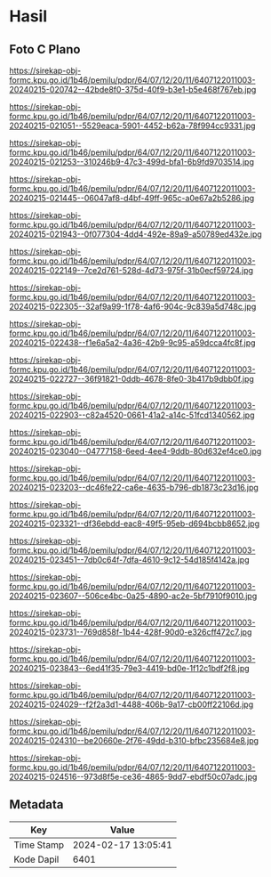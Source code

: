 # Hasil

## Foto C Plano

https://sirekap-obj-formc.kpu.go.id/1b46/pemilu/pdpr/64/07/12/20/11/6407122011003-20240215-020742--42bde8f0-375d-40f9-b3e1-b5e468f767eb.jpg

https://sirekap-obj-formc.kpu.go.id/1b46/pemilu/pdpr/64/07/12/20/11/6407122011003-20240215-021051--5529eaca-5901-4452-b62a-78f994cc9331.jpg

https://sirekap-obj-formc.kpu.go.id/1b46/pemilu/pdpr/64/07/12/20/11/6407122011003-20240215-021253--310246b9-47c3-499d-bfa1-6b9fd9703514.jpg

https://sirekap-obj-formc.kpu.go.id/1b46/pemilu/pdpr/64/07/12/20/11/6407122011003-20240215-021445--06047af8-d4bf-49ff-965c-a0e67a2b5286.jpg

https://sirekap-obj-formc.kpu.go.id/1b46/pemilu/pdpr/64/07/12/20/11/6407122011003-20240215-021943--0f077304-4dd4-492e-89a9-a50789ed432e.jpg

https://sirekap-obj-formc.kpu.go.id/1b46/pemilu/pdpr/64/07/12/20/11/6407122011003-20240215-022149--7ce2d761-528d-4d73-975f-31b0ecf59724.jpg

https://sirekap-obj-formc.kpu.go.id/1b46/pemilu/pdpr/64/07/12/20/11/6407122011003-20240215-022305--32af9a99-1f78-4af6-904c-9c839a5d748c.jpg

https://sirekap-obj-formc.kpu.go.id/1b46/pemilu/pdpr/64/07/12/20/11/6407122011003-20240215-022438--f1e6a5a2-4a36-42b9-9c95-a59dcca4fc8f.jpg

https://sirekap-obj-formc.kpu.go.id/1b46/pemilu/pdpr/64/07/12/20/11/6407122011003-20240215-022727--36f91821-0ddb-4678-8fe0-3b417b9dbb0f.jpg

https://sirekap-obj-formc.kpu.go.id/1b46/pemilu/pdpr/64/07/12/20/11/6407122011003-20240215-022903--c82a4520-0661-41a2-a14c-51fcd1340562.jpg

https://sirekap-obj-formc.kpu.go.id/1b46/pemilu/pdpr/64/07/12/20/11/6407122011003-20240215-023040--04777158-6eed-4ee4-9ddb-80d632ef4ce0.jpg

https://sirekap-obj-formc.kpu.go.id/1b46/pemilu/pdpr/64/07/12/20/11/6407122011003-20240215-023203--dc46fe22-ca6e-4635-b796-db1873c23d16.jpg

https://sirekap-obj-formc.kpu.go.id/1b46/pemilu/pdpr/64/07/12/20/11/6407122011003-20240215-023321--df36ebdd-eac8-49f5-95eb-d694bcbb8652.jpg

https://sirekap-obj-formc.kpu.go.id/1b46/pemilu/pdpr/64/07/12/20/11/6407122011003-20240215-023451--7db0c64f-7dfa-4610-9c12-54d185f4142a.jpg

https://sirekap-obj-formc.kpu.go.id/1b46/pemilu/pdpr/64/07/12/20/11/6407122011003-20240215-023607--506ce4bc-0a25-4890-ac2e-5bf7910f9010.jpg

https://sirekap-obj-formc.kpu.go.id/1b46/pemilu/pdpr/64/07/12/20/11/6407122011003-20240215-023731--769d858f-1b44-428f-90d0-e326cff472c7.jpg

https://sirekap-obj-formc.kpu.go.id/1b46/pemilu/pdpr/64/07/12/20/11/6407122011003-20240215-023843--6ed41f35-79e3-4419-bd0e-1f12c1bdf2f8.jpg

https://sirekap-obj-formc.kpu.go.id/1b46/pemilu/pdpr/64/07/12/20/11/6407122011003-20240215-024029--f2f2a3d1-4488-406b-9a17-cb00ff22106d.jpg

https://sirekap-obj-formc.kpu.go.id/1b46/pemilu/pdpr/64/07/12/20/11/6407122011003-20240215-024310--be20660e-2f76-49dd-b310-bfbc235684e8.jpg

https://sirekap-obj-formc.kpu.go.id/1b46/pemilu/pdpr/64/07/12/20/11/6407122011003-20240215-024516--973d8f5e-ce36-4865-9dd7-ebdf50c07adc.jpg


## Metadata

| Key        | Value               |
| ---------- | ------------------- |
| Time Stamp | 2024-02-17 13:05:41 |
| Kode Dapil | 6401                |



